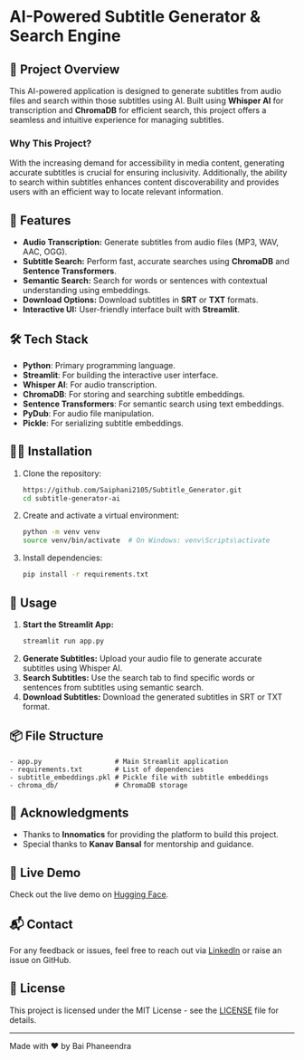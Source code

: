 # AI-Powered Subtitle Generator & Search Engine

## 🚀 Project Overview
This AI-powered application is designed to generate subtitles from audio files and search within those subtitles using AI. Built using **Whisper AI** for transcription and **ChromaDB** for efficient search, this project offers a seamless and intuitive experience for managing subtitles.

### Why This Project?
With the increasing demand for accessibility in media content, generating accurate subtitles is crucial for ensuring inclusivity. Additionally, the ability to search within subtitles enhances content discoverability and provides users with an efficient way to locate relevant information.

## 🌟 Features
- **Audio Transcription:** Generate subtitles from audio files (MP3, WAV, AAC, OGG).
- **Subtitle Search:** Perform fast, accurate searches using **ChromaDB** and **Sentence Transformers**.
- **Semantic Search:** Search for words or sentences with contextual understanding using embeddings.
- **Download Options:** Download subtitles in **SRT** or **TXT** formats.
- **Interactive UI:** User-friendly interface built with **Streamlit**.

## 🛠️ Tech Stack
- **Python**: Primary programming language.
- **Streamlit**: For building the interactive user interface.
- **Whisper AI**: For audio transcription.
- **ChromaDB**: For storing and searching subtitle embeddings.
- **Sentence Transformers**: For semantic search using text embeddings.
- **PyDub**: For audio file manipulation.
- **Pickle**: For serializing subtitle embeddings.

## 🧑‍💻 Installation
1. Clone the repository:
    ```bash
    https://github.com/Saiphani2105/Subtitle_Generator.git
    cd subtitle-generator-ai
    ```
2. Create and activate a virtual environment:
    ```bash
    python -m venv venv
    source venv/bin/activate  # On Windows: venv\Scripts\activate
    ```
3. Install dependencies:
    ```bash
    pip install -r requirements.txt
    ```

## 🚀 Usage
1. **Start the Streamlit App:**
    ```bash
    streamlit run app.py
    ```
2. **Generate Subtitles:** Upload your audio file to generate accurate subtitles using Whisper AI.
3. **Search Subtitles:** Use the search tab to find specific words or sentences from subtitles using semantic search.
4. **Download Subtitles:** Download the generated subtitles in SRT or TXT format.

## 📦 File Structure
```
- app.py                  # Main Streamlit application
- requirements.txt        # List of dependencies
- subtitle_embeddings.pkl # Pickle file with subtitle embeddings
- chroma_db/              # ChromaDB storage
```

## 🙏 Acknowledgments
- Thanks to **Innomatics** for providing the platform to build this project.
- Special thanks to **Kanav Bansal** for mentorship and guidance.

## 🚀 Live Demo
Check out the live demo on [Hugging Face](https://huggingface.co/spaces/Phaneendrabayi/Subtitle_Search_Engine).

## 📬 Contact
For any feedback or issues, feel free to reach out via [LinkedIn](www.linkedin.com/in/bai-phaneendra) or raise an issue on GitHub.

## 📄 License
This project is licensed under the MIT License - see the [LICENSE](https://github.com/Saiphani2105/Subtitle_Generator/blob/main/LICENSE) file for details.

---

Made with ❤️ by Bai Phaneendra

